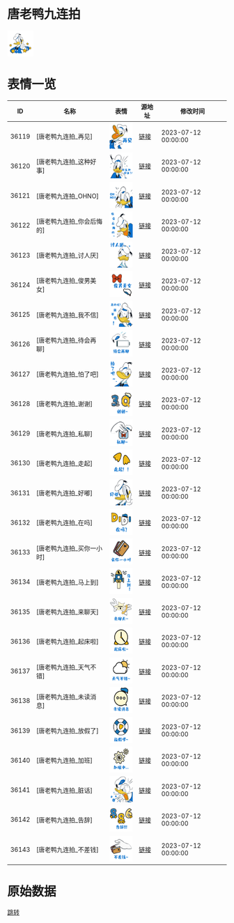 # 唐老鸭九连拍

<img src="./cover.png" height="60" alt="cover" />

# 表情一览

|ID|名称|表情|源地址|修改时间|
|----|----|----|----|----|
|36119|[唐老鸭九连拍_再见]|<img src="./pic/036119_%5B唐老鸭九连拍_再见%5D.png" height="60" alt="再见"/>|[链接](https://i0.hdslb.com/bfs/garb/7f70515fac674a2ebb4ed3ddcd98046aa22cb25b.png)|2023-07-12 00:00:00|
|36120|[唐老鸭九连拍_这种好事]|<img src="./pic/036120_%5B唐老鸭九连拍_这种好事%5D.png" height="60" alt="这种好事"/>|[链接](https://i0.hdslb.com/bfs/garb/1a80176e58301e109e6521672d7f8ed3a12e4959.png)|2023-07-12 00:00:00|
|36121|[唐老鸭九连拍_OHNO]|<img src="./pic/036121_%5B唐老鸭九连拍_OHNO%5D.png" height="60" alt="OHNO"/>|[链接](https://i0.hdslb.com/bfs/garb/41ba00850f51c909a5c38d24f0da5274c940422c.png)|2023-07-12 00:00:00|
|36122|[唐老鸭九连拍_你会后悔的]|<img src="./pic/036122_%5B唐老鸭九连拍_你会后悔的%5D.png" height="60" alt="你会后悔的"/>|[链接](https://i0.hdslb.com/bfs/garb/33f83d7a8ba741a0d5efad7c1073e8e1e0b1a4df.png)|2023-07-12 00:00:00|
|36123|[唐老鸭九连拍_讨人厌]|<img src="./pic/036123_%5B唐老鸭九连拍_讨人厌%5D.png" height="60" alt="讨人厌"/>|[链接](https://i0.hdslb.com/bfs/garb/688c981ca8fa07eae6e4f4b086bf2c6fc75a0096.png)|2023-07-12 00:00:00|
|36124|[唐老鸭九连拍_俊男美女]|<img src="./pic/036124_%5B唐老鸭九连拍_俊男美女%5D.png" height="60" alt="俊男美女"/>|[链接](https://i0.hdslb.com/bfs/garb/139b5eaef82ee1adf19af6c63c0c18f0ff332f7c.png)|2023-07-12 00:00:00|
|36125|[唐老鸭九连拍_我不信]|<img src="./pic/036125_%5B唐老鸭九连拍_我不信%5D.png" height="60" alt="我不信"/>|[链接](https://i0.hdslb.com/bfs/garb/a209e63ebd36a7684a310d1bed1c8dcce00e54b3.png)|2023-07-12 00:00:00|
|36126|[唐老鸭九连拍_待会再聊]|<img src="./pic/036126_%5B唐老鸭九连拍_待会再聊%5D.png" height="60" alt="待会再聊"/>|[链接](https://i0.hdslb.com/bfs/garb/8e0d12c098f7a94d41a9008d1d3d9ddfd952a960.png)|2023-07-12 00:00:00|
|36127|[唐老鸭九连拍_怕了吧]|<img src="./pic/036127_%5B唐老鸭九连拍_怕了吧%5D.png" height="60" alt="怕了吧"/>|[链接](https://i0.hdslb.com/bfs/garb/a74fc34d31a437b266b72723b1fde748b7c2ab5c.png)|2023-07-12 00:00:00|
|36128|[唐老鸭九连拍_谢谢]|<img src="./pic/036128_%5B唐老鸭九连拍_谢谢%5D.png" height="60" alt="谢谢"/>|[链接](https://i0.hdslb.com/bfs/garb/cec87a71537c7106d12372481df9146eaf25c2e2.png)|2023-07-12 00:00:00|
|36129|[唐老鸭九连拍_私聊]|<img src="./pic/036129_%5B唐老鸭九连拍_私聊%5D.png" height="60" alt="私聊"/>|[链接](https://i0.hdslb.com/bfs/garb/c295d9e80a6307e7cd18cc5a65c9a0959ce40e23.png)|2023-07-12 00:00:00|
|36130|[唐老鸭九连拍_走起]|<img src="./pic/036130_%5B唐老鸭九连拍_走起%5D.png" height="60" alt="走起"/>|[链接](https://i0.hdslb.com/bfs/garb/5a3c1ac7273966c9649bda43d0fb6cb6502ff2f9.png)|2023-07-12 00:00:00|
|36131|[唐老鸭九连拍_好嘟]|<img src="./pic/036131_%5B唐老鸭九连拍_好嘟%5D.png" height="60" alt="好嘟"/>|[链接](https://i0.hdslb.com/bfs/garb/3c9be912803184bf7f12e18e94c1d824072dd09d.png)|2023-07-12 00:00:00|
|36132|[唐老鸭九连拍_在吗]|<img src="./pic/036132_%5B唐老鸭九连拍_在吗%5D.png" height="60" alt="在吗"/>|[链接](https://i0.hdslb.com/bfs/garb/25200a0370ee6dd43cbcad9fe294f0c6777dae9c.png)|2023-07-12 00:00:00|
|36133|[唐老鸭九连拍_买你一小时]|<img src="./pic/036133_%5B唐老鸭九连拍_买你一小时%5D.png" height="60" alt="买你一小时"/>|[链接](https://i0.hdslb.com/bfs/garb/3de5461979314d927e4f1728b6886e31ccfee55f.png)|2023-07-12 00:00:00|
|36134|[唐老鸭九连拍_马上到]|<img src="./pic/036134_%5B唐老鸭九连拍_马上到%5D.png" height="60" alt="马上到"/>|[链接](https://i0.hdslb.com/bfs/garb/a78a31e322c3a0f689e80b14187e2b5b4dc3d939.png)|2023-07-12 00:00:00|
|36135|[唐老鸭九连拍_来聊天]|<img src="./pic/036135_%5B唐老鸭九连拍_来聊天%5D.png" height="60" alt="来聊天"/>|[链接](https://i0.hdslb.com/bfs/garb/abdfd3e1276b3f313de191513a48bb66f1d091e6.png)|2023-07-12 00:00:00|
|36136|[唐老鸭九连拍_起床啦]|<img src="./pic/036136_%5B唐老鸭九连拍_起床啦%5D.png" height="60" alt="起床啦"/>|[链接](https://i0.hdslb.com/bfs/garb/3312aca735bd1af0d4bc7eb43b74b3a85f085c1a.png)|2023-07-12 00:00:00|
|36137|[唐老鸭九连拍_天气不错]|<img src="./pic/036137_%5B唐老鸭九连拍_天气不错%5D.png" height="60" alt="天气不错"/>|[链接](https://i0.hdslb.com/bfs/garb/6bc62bf1ee985e572a90cdd99dd8025abdb78e51.png)|2023-07-12 00:00:00|
|36138|[唐老鸭九连拍_未读消息]|<img src="./pic/036138_%5B唐老鸭九连拍_未读消息%5D.png" height="60" alt="未读消息"/>|[链接](https://i0.hdslb.com/bfs/garb/ccbdef447e57e6153fdc6c3defbdb47da9547929.png)|2023-07-12 00:00:00|
|36139|[唐老鸭九连拍_放假了]|<img src="./pic/036139_%5B唐老鸭九连拍_放假了%5D.png" height="60" alt="放假了"/>|[链接](https://i0.hdslb.com/bfs/garb/9697b4e5ee6baa1b0c42eb9367c0e549f01b6143.png)|2023-07-12 00:00:00|
|36140|[唐老鸭九连拍_加班]|<img src="./pic/036140_%5B唐老鸭九连拍_加班%5D.png" height="60" alt="加班"/>|[链接](https://i0.hdslb.com/bfs/garb/a30c4ef396a2f3929f00a3d030c518474a934703.png)|2023-07-12 00:00:00|
|36141|[唐老鸭九连拍_脏话]|<img src="./pic/036141_%5B唐老鸭九连拍_脏话%5D.png" height="60" alt="脏话"/>|[链接](https://i0.hdslb.com/bfs/garb/6358888471ac5d640b814f0e226a494d14bef897.png)|2023-07-12 00:00:00|
|36142|[唐老鸭九连拍_告辞]|<img src="./pic/036142_%5B唐老鸭九连拍_告辞%5D.png" height="60" alt="告辞"/>|[链接](https://i0.hdslb.com/bfs/garb/bd89b965f82644e3f5c6a04b5d935a1ae048be36.png)|2023-07-12 00:00:00|
|36143|[唐老鸭九连拍_不差钱]|<img src="./pic/036143_%5B唐老鸭九连拍_不差钱%5D.png" height="60" alt="不差钱"/>|[链接](https://i0.hdslb.com/bfs/garb/d279f177273d068610dc06b088a2dff8ac9679e4.png)|2023-07-12 00:00:00|

# 原始数据

[跳转](./raw.json)

